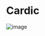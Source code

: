 # Cardic

![image](https://github.com/user-attachments/assets/36c55b81-87a9-47bf-b2f2-fb56d0e231a0)
